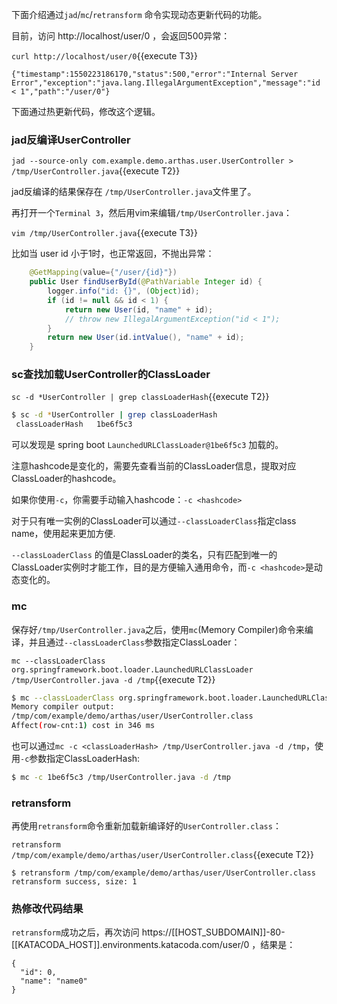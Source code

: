 下面介绍通过`jad`/`mc`/`retransform` 命令实现动态更新代码的功能。

目前，访问 http://localhost/user/0 ，会返回500异常：

`curl http://localhost/user/0`{{execute T3}}

```
{"timestamp":1550223186170,"status":500,"error":"Internal Server Error","exception":"java.lang.IllegalArgumentException","message":"id < 1","path":"/user/0"}
```

下面通过热更新代码，修改这个逻辑。

### jad反编译UserController

`jad --source-only com.example.demo.arthas.user.UserController > /tmp/UserController.java`{{execute T2}}

jad反编译的结果保存在 `/tmp/UserController.java`文件里了。

再打开一个`Terminal 3`，然后用vim来编辑`/tmp/UserController.java`：

`vim /tmp/UserController.java`{{execute T3}}

比如当 user id 小于1时，也正常返回，不抛出异常：

```java
    @GetMapping(value={"/user/{id}"})
    public User findUserById(@PathVariable Integer id) {
        logger.info("id: {}", (Object)id);
        if (id != null && id < 1) {
			return new User(id, "name" + id);
            // throw new IllegalArgumentException("id < 1");
        }
        return new User(id.intValue(), "name" + id);
    }
```

### sc查找加载UserController的ClassLoader

`sc -d *UserController | grep classLoaderHash`{{execute T2}}

```bash
$ sc -d *UserController | grep classLoaderHash
 classLoaderHash   1be6f5c3
```

可以发现是 spring boot `LaunchedURLClassLoader@1be6f5c3` 加载的。

注意hashcode是变化的，需要先查看当前的ClassLoader信息，提取对应ClassLoader的hashcode。

如果你使用`-c`，你需要手动输入hashcode：`-c <hashcode>`

对于只有唯一实例的ClassLoader可以通过`--classLoaderClass`指定class name，使用起来更加方便.

`--classLoaderClass` 的值是ClassLoader的类名，只有匹配到唯一的ClassLoader实例时才能工作，目的是方便输入通用命令，而`-c <hashcode>`是动态变化的。

### mc

保存好`/tmp/UserController.java`之后，使用`mc`(Memory Compiler)命令来编译，并且通过`--classLoaderClass`参数指定ClassLoader：

`mc --classLoaderClass org.springframework.boot.loader.LaunchedURLClassLoader /tmp/UserController.java -d /tmp`{{execute T2}}

```bash
$ mc --classLoaderClass org.springframework.boot.loader.LaunchedURLClassLoader /tmp/UserController.java -d /tmp
Memory compiler output:
/tmp/com/example/demo/arthas/user/UserController.class
Affect(row-cnt:1) cost in 346 ms
```

也可以通过`mc -c <classLoaderHash> /tmp/UserController.java -d /tmp`，使用`-c`参数指定ClassLoaderHash:

```bash
$ mc -c 1be6f5c3 /tmp/UserController.java -d /tmp
```

### retransform

再使用`retransform`命令重新加载新编译好的`UserController.class`：

`retransform /tmp/com/example/demo/arthas/user/UserController.class`{{execute T2}}

```
$ retransform /tmp/com/example/demo/arthas/user/UserController.class
retransform success, size: 1
```

### 热修改代码结果

`retransform`成功之后，再次访问 https://[[HOST_SUBDOMAIN]]-80-[[KATACODA_HOST]].environments.katacoda.com/user/0 ，结果是：

```
{
  "id": 0,
  "name": "name0"
}
```
